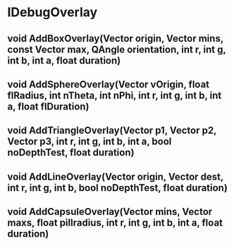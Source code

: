 # IDebugOverlay

## void AddBoxOverlay\(Vector origin, Vector mins, const Vector max, QAngle orientation, int r, int g, int b, int a, float duration\)

## void AddSphereOverlay\(Vector vOrigin, float flRadius, int nTheta, int nPhi, int r, int g, int b, int a, float flDuration\)

## void AddTriangleOverlay\(Vector p1, Vector p2, Vector p3, int r, int g, int b, int a, bool noDepthTest, float duration\)

## void AddLineOverlay\(Vector origin, Vector dest, int r, int g, int b, bool noDepthTest, float duration\)

## void AddCapsuleOverlay\(Vector mins, Vector maxs, float pillradius, int r, int g, int b, int a, float duration\)

